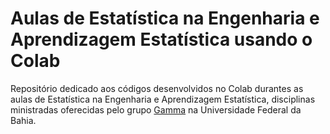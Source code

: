 # Aulas de Estatística na Engenharia e Aprendizagem Estatística usando o Colab

Repositório dedicado aos códigos desenvolvidos no Colab durantes as aulas de Estatística na Engenharia e Aprendizagem Estatística, disciplinas ministradas oferecidas pelo grupo <a href="http://www.gamma.ufba.br/">Gamma</a> na Universidade Federal da Bahia.
